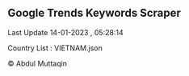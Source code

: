 

## Google Trends Keywords Scraper 
 
Last Update 14-01-2023 , 05:28:14

Country List :
VIETNAM.json



© Abdul Muttaqin 
